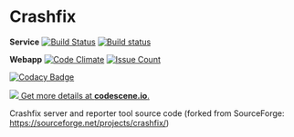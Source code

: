 # Crashfix
**Service**
[![Build Status](https://travis-ci.org/0unit/crashfix.svg?branch=master)](https://travis-ci.org/0unit/crashfix) [![Build status](https://ci.appveyor.com/api/projects/status/b35ow8gfempw3s95?svg=true)](https://ci.appveyor.com/project/0unit/crashfix)

**Webapp**
[![Code Climate](https://codeclimate.com/github/0unit/crashfix/badges/gpa.svg)](https://codeclimate.com/github/0unit/crashfix) [![Issue Count](https://codeclimate.com/github/0unit/crashfix/badges/issue_count.svg)](https://codeclimate.com/github/0unit/crashfix)

[![Codacy Badge](https://api.codacy.com/project/badge/Grade/0db08a0bdd4d4353af44d52c73586ec0)](https://www.codacy.com/app/0unit/crashfix?utm_source=github.com&amp;utm_medium=referral&amp;utm_content=0unit/crashfix&amp;utm_campaign=Badge_Grade)

[![](https://codescene.io/projects/1116/status.svg) Get more details at **codescene.io**.](https://codescene.io/projects/1116/jobs/latest-successful/results)

Crashfix server and reporter tool source code (forked from SourceForge: https://sourceforge.net/projects/crashfix/)

